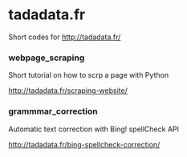 # tadadata.fr

Short codes for http://tadadata.fr/



### webpage_scraping

Short tutorial on how to scrp a page with Python 

http://tadadata.fr/scraping-website/

### grammmar_correction

Automatic text correction with Bing! spellCheck API 

http://tadadata.fr/bing-spellcheck-correction/
